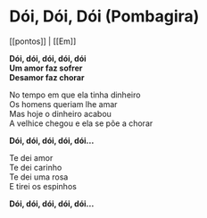 # Dói, Dói, Dói (Pombagira)
[[pontos]] | [[Em]]  

**Dói, dói, dói, dói, dói  
Um amor faz sofrer  
Desamor faz chorar**  

No tempo em que ela tinha dinheiro  
Os homens queriam lhe amar  
Mas hoje o dinheiro acabou  
A velhice chegou e ela se põe a chorar  

**Dói, dói, dói, dói, dói...**  

Te dei amor  
Te dei carinho  
Te dei uma rosa  
E tirei os espinhos  

**Dói, dói, dói, dói, dói...**  